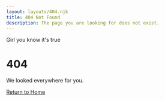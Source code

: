 ```yaml
---
layout: layouts/404.njk
title: 404 Not Found
description: The page you are looking for does not exist.
---
```


<p role="text" class="title">Girl you know it's true</p>

# 404

We looked everywhere for you.

[Return to Home](/)
